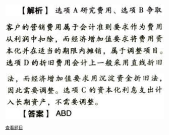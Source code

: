 ![](2e639ae4beb3e3bfd229cbd29e4a817e.png)

![](8777cc86a27b4f6759a6106d25cf5d77.png)

![](08ba483bcef62a0324962d525463ff5f.png)

[查看题目](../C20业绩评价.本章真题.md#2-题目)

